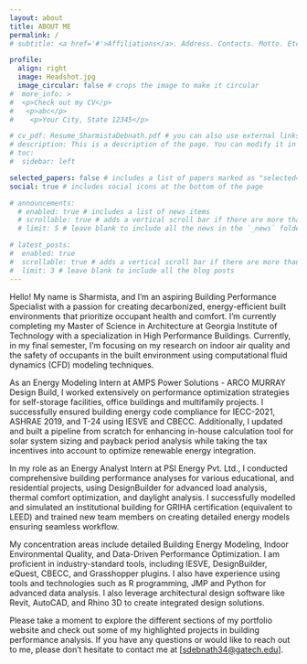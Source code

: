 ```yaml
---
layout: about
title: ABOUT ME
permalink: /
# subtitle: <a href='#'>Affiliations</a>. Address. Contacts. Motto. Etc.

profile:
  align: right
  image: Headshot.jpg
  image_circular: false # crops the image to make it circular
#  more_info: >
#  <p>Check out my CV</p>
#   <p>abc</p>
#    <p>Your City, State 12345</p>

# cv_pdf: Resume_SharmistaDebnath.pdf # you can also use external links here
# description: This is a description of the page. You can modify it in '_pages/cv.md'. You can also change or remove the top pdf download button.
# toc:
#  sidebar: left

selected_papers: false # includes a list of papers marked as "selected={true}"
social: true # includes social icons at the bottom of the page

# announcements:
  # enabled: true # includes a list of news items
  # scrollable: true # adds a vertical scroll bar if there are more than 3 news items
  # limit: 5 # leave blank to include all the news in the `_news` folder

# latest_posts:
#  enabled: true
#  scrollable: true # adds a vertical scroll bar if there are more than 3 new posts items
#  limit: 3 # leave blank to include all the blog posts
---
```


<style>
  .post article{
    text-align: justify;
    color: #777777776666666
  }
  
  .content-wrapper {
    overflow: hidden;
  }
  
  .profile.float-right {
    margin-left: 1.25rem;
    margin-bottom: 1rem;
  }
  
  @media (max-width: 400px) {
    .profile {
      float: none !important;
      width: 100% !important;
      margin: 0 0 1rem 0 !important;
      text-align: center;
    }
  }
</style>

Hello! My name is Sharmista, and I’m an aspiring Building Performance Specialist with a passion for creating decarbonized, energy-efficient built environments that prioritize occupant health and comfort. I’m currently completing my Master of Science in Architecture at Georgia Institute of Technology with a specialization in High Performance Buildings. Currently, in my final semester, I’m focusing on my research on  indoor air quality and the safety of occupants in the built environment using computational fluid dynamics (CFD) modeling techniques.

As an Energy Modeling Intern at AMPS Power Solutions - ARCO MURRAY Design Build, I worked extensively on performance optimization strategies for self-storage facilities, office buildings and multifamily projects. I successfully ensured building energy code compliance for IECC-2021, ASHRAE 2019, and T-24 using IESVE and CBECC. Additionally, I updated and built a pipeline from scratch for enhancing in-house calculation tool for solar system sizing and payback period analysis while taking the tax incentives into account to optimize renewable energy integration. 

In my role as an Energy Analyst Intern at PSI Energy Pvt. Ltd., I conducted comprehensive building performance analyses for various educational, and residential projects, using DesignBuilder for advanced load analysis, thermal comfort optimization, and daylight analysis. I successfully modelled and simulated an institutional building for GRIHA certification (equivalent to LEED) and trained new team members on creating detailed energy models ensuring seamless workflow.

My concentration areas include detailed Building Energy Modeling, Indoor Environmental Quality, and Data-Driven Performance Optimization. I am proficient in industry-standard tools, including IESVE, DesignBuilder, eQuest, CBECC, and Grasshopper plugins. I also have experience using tools and technologies such as R programming, JMP and Python for advanced data analysis.  I also leverage architectural design software like Revit, AutoCAD, and Rhino 3D to create integrated design solutions.

Please take a moment to explore the different sections of my portfolio website and check out some of my highlighted projects in building performance analysis. If you have any questions or would like to reach out to me, please don’t hesitate to contact me at [sdebnath34@gatech.edu]. 

